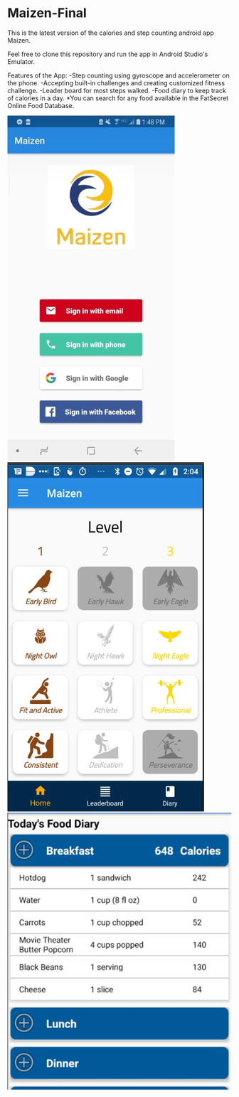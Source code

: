 # Maizen-Final
This is the latest version of the calories and step counting android app Maizen.

Feel free to clone this repository and run the app in Android Studio's Emulator.

Features of the App:
  -Step counting using gyroscope and accelerometer on the phone.
  -Accepting built-in challenges and creating customized fitness challenge.
  -Leader board for most steps walked.
  -Food diary to keep track of calories in a day.
  *You can search for any food available in the FatSecret Online Food Database.


![Login Page](https://github.com/harrisonzw/Maizen-Final/blob/master/images/login_screen.JPG)
![Challenges Page](https://github.com/harrisonzw/Maizen-Final/blob/master/images/challenges_page.JPG)
![Diary Screen](https://github.com/harrisonzw/Maizen-Final/blob/master/images/food_diary_page.JPG)


